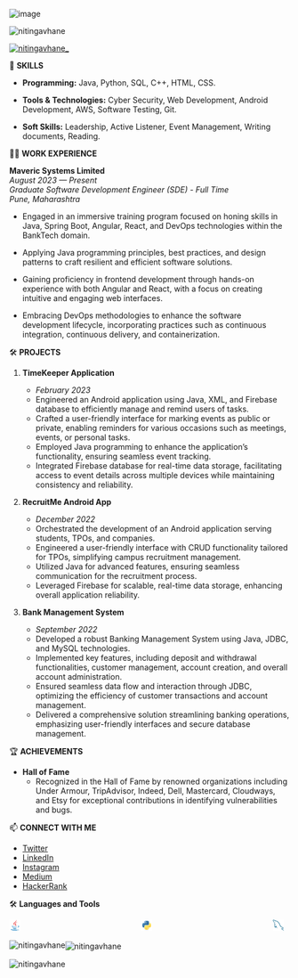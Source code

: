 ![image](https://github.com/NitinGavhane/NitinGavhane/assets/51412436/62054987-3bcf-4213-bf60-e82d2d26acab)

<p align="left">
  <img src="https://komarev.com/ghpvc/?username=nitingavhane&label=Profile%20views&color=0e75b6&style=flat" alt="nitingavhane" />
</p>

<p align="left">
  <a href="https://twitter.com/nitingavhane_" target="blank">
    <img src="https://img.shields.io/twitter/follow/nitingavhane_?logo=twitter&style=for-the-badge" alt="nitingavhane_" />
  </a>
</p>

🚀 **SKILLS**

- **Programming:** Java, Python, SQL, C++, HTML, CSS.
  
- **Tools & Technologies:** Cyber Security, Web Development, Android Development, AWS, Software Testing, Git.
  
- **Soft Skills:** Leadership, Active Listener, Event Management, Writing documents, Reading.

👨‍💻 **WORK EXPERIENCE**

**Maveric Systems Limited**  
*August 2023 — Present*  
*Graduate Software Development Engineer (SDE) - Full Time*  
*Pune, Maharashtra*

- Engaged in an immersive training program focused on honing skills in Java, Spring Boot, Angular, React, and DevOps technologies within the BankTech domain.
  
- Applying Java programming principles, best practices, and design patterns to craft resilient and efficient software solutions.
  
- Gaining proficiency in frontend development through hands-on experience with both Angular and React, with a focus on creating intuitive and engaging web interfaces.
  
- Embracing DevOps methodologies to enhance the software development lifecycle, incorporating practices such as continuous integration, continuous delivery, and containerization.

🛠️ **PROJECTS**

1. **TimeKeeper Application**
   - *February 2023*
   - Engineered an Android application using Java, XML, and Firebase database to efficiently manage and remind users of tasks.
   - Crafted a user-friendly interface for marking events as public or private, enabling reminders for various occasions such as meetings, events, or personal tasks.
   - Employed Java programming to enhance the application’s functionality, ensuring seamless event tracking.
   - Integrated Firebase database for real-time data storage, facilitating access to event details across multiple devices while maintaining consistency and reliability.

2. **RecruitMe Android App**
   - *December 2022*
   - Orchestrated the development of an Android application serving students, TPOs, and companies.
   - Engineered a user-friendly interface with CRUD functionality tailored for TPOs, simplifying campus recruitment management.
   - Utilized Java for advanced features, ensuring seamless communication for the recruitment process.
   - Leveraged Firebase for scalable, real-time data storage, enhancing overall application reliability.

3. **Bank Management System**
   - *September 2022*
   - Developed a robust Banking Management System using Java, JDBC, and MySQL technologies.
   - Implemented key features, including deposit and withdrawal functionalities, customer management, account creation, and overall account administration.
   - Ensured seamless data flow and interaction through JDBC, optimizing the efficiency of customer transactions and account management.
   - Delivered a comprehensive solution streamlining banking operations, emphasizing user-friendly interfaces and secure database management.

🏆 **ACHIEVEMENTS**

- **Hall of Fame**
  - Recognized in the Hall of Fame by renowned organizations including Under Armour, TripAdvisor, Indeed, Dell, Mastercard, Cloudways, and Etsy for exceptional contributions in identifying vulnerabilities and bugs.

📫 **CONNECT WITH ME**

- [Twitter](https://twitter.com/nitingavhane_)
- [LinkedIn](https://linkedin.com/in/nitinsgavhane)
- [Instagram](https://instagram.com/nitin.bug)
- [Medium](https://medium.com/@nitinsgavane)
- [HackerRank](https://www.hackerrank.com/nitingavhane_)

🛠️ **Languages and Tools**

<div style="display: flex; justify-content: space-between; align-items: center;">

  <span style="margin-right: 10px;">
    <img src="https://raw.githubusercontent.com/devicons/devicon/master/icons/java/java-original.svg" alt="Java" width="20" height="20" />
  </span>

  <span style="margin-right: 10px;">
    <img src="https://raw.githubusercontent.com/devicons/devicon/master/icons/python/python-original.svg" alt="Python" width="20" height="20" />
  </span>

  <span style="margin-right: 10px;">
    <img src="https://raw.githubusercontent.com/devicons/devicon/master/icons/mysql/mysql-original.svg" alt="SQL" width="20" height="20" />
  </span>

  <!-- Add the rest of the icons using the same pattern -->

</div>





<p>
  <img align="left" src="https://github-readme-stats.vercel.app/api/top-langs?username=nitingavhane&show_icons=true&locale=en&layout=compact" alt="nitingavhane" />
</p>

<p>
  <img align="center" src="https://github-readme-stats.vercel.app/api?username=nitingavhane&show_icons=true&locale=en" alt="nitingavhane" />
</p>

<p>
  <img align="center" src="https://github-readme-streak-stats.herokuapp.com/?user=nitingavhane&" alt="nitingavhane" />
</p>
